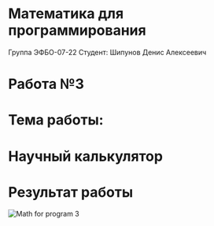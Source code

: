 # Математика для программирования
Группа ЭФБО-07-22
Студент: Шипунов Денис Алексеевич
# Работа №3
# Тема работы:
# Научный калькулятор
# Результат работы
![Math for program 3](https://github.com/user-attachments/assets/84e1920b-7a06-404b-8b00-2cb420741517)

